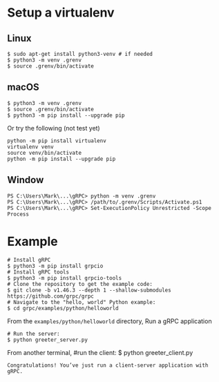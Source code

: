 
# Setup a virtualenv
## Linux
```
$ sudo apt-get install python3-venv # if needed
$ python3 -m venv .grenv
$ source .grenv/bin/activate
```
## macOS
```
$ python3 -m venv .grenv
$ source .grenv/bin/activate
$ python3 -m pip install --upgrade pip
```

Or try the following (not test yet)
```
python -m pip install virtualenv
virtualenv venv
source venv/bin/activate
python -m pip install --upgrade pip
```
## Window
```
PS C:\Users\Mark\...\gRPC> python -m venv .grenv
PS C:\Users\Mark\...\gRPC> /path/to/.grenv/Scripts/Activate.ps1
PS C:\Users\Mark\...\gRPC> Set-ExecutionPolicy Unrestricted -Scope Process
```

# Example
```
# Install gRPC
$ python3 -m pip install grpcio
# Install gRPC tools
$ python3 -m pip install grpcio-tools
# Clone the repository to get the example code:
$ git clone -b v1.46.3 --depth 1 --shallow-submodules https://github.com/grpc/grpc
# Navigate to the "hello, world" Python example:
$ cd grpc/examples/python/helloworld
```


From the `examples/python/helloworld` directory, Run a gRPC application
```
# Run the server:
$ python greeter_server.py
```
From another terminal, 
#run the client:
$ python greeter_client.py
```
Congratulations! You’ve just run a client-server application with gRPC.

